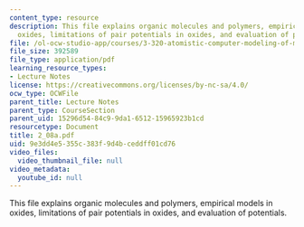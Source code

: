 ```yaml
---
content_type: resource
description: This file explains organic molecules and polymers, empirical models in
  oxides, limitations of pair potentials in oxides, and evaluation of potentials.
file: /ol-ocw-studio-app/courses/3-320-atomistic-computer-modeling-of-materials-sma-5107-spring-2005/9e3dd4e5355c383f9d4bceddff01cd76_2_08a.pdf
file_size: 392589
file_type: application/pdf
learning_resource_types:
- Lecture Notes
license: https://creativecommons.org/licenses/by-nc-sa/4.0/
ocw_type: OCWFile
parent_title: Lecture Notes
parent_type: CourseSection
parent_uid: 15296d54-84c9-9da1-6512-15965923b1cd
resourcetype: Document
title: 2_08a.pdf
uid: 9e3dd4e5-355c-383f-9d4b-ceddff01cd76
video_files:
  video_thumbnail_file: null
video_metadata:
  youtube_id: null
---
```

This file explains organic molecules and polymers, empirical models in oxides, limitations of pair potentials in oxides, and evaluation of potentials.